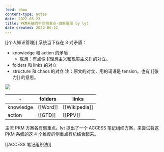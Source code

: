 ```yaml
---
feed: show
content-type: notes
date: 2022-06-23
title: PKM系统的不同侧重点-四象限图 by lyt
date created: 2022-06-22
---
```


[[个人知识管理]] 系统当下存在 3 对矛盾：

- knowledge 和 action 的矛盾
	- 联想：有点像 [[理想主义和现实主义]] 的对立。
- folders 和 links 的对立
- structure 和 chaos 的对立
注：原文的对立，用的词语是 tension，也有 [[张力]] 的意思。

![](https://my-public-pic.oss-cn-hangzhou.aliyuncs.com/202206221733367.png)

| -         | folders  | links   |
| --------- | -------- | ------- |
| knowledge | [[Word]] |[[Wikipedia]]        |
| action    | [[GTD]]  |[[PPV]] |

主流 PKM 方案各有侧重点。lyt 提出了一个 ACCESS 笔记组织方案，来尝试将这 PKM 系统的这 4 个维度的侧重点有机结合起来。

[[ACCESS 笔记组织法]]
